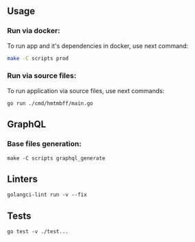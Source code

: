 ## Usage

### Run via docker:

To run app and it's dependencies in docker, use next command:
```bash
make -C scripts prod
```

### Run via source files:

To run application via source files, use next commands:
```shell
go run ./cmd/hmtmbff/main.go
```

## GraphQL

### Base files generation:
```shell
make -C scripts graphql_generate
```

## Linters

```shell
golangci-lint run -v --fix
```

## Tests

```shell
go test -v ./test...
```
